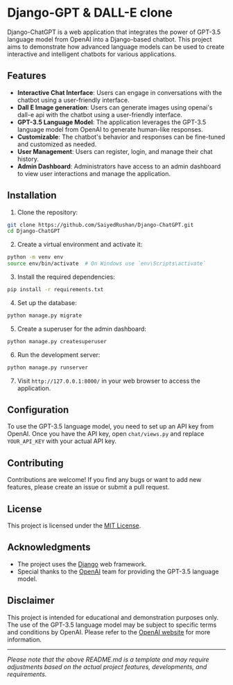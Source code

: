 # Django-GPT & DALL-E clone

Django-ChatGPT is a web application that integrates the power of GPT-3.5 language model from OpenAI into a Django-based chatbot. This project aims to demonstrate how advanced language models can be used to create interactive and intelligent chatbots for various applications.

## Features

- **Interactive Chat Interface**: Users can engage in conversations with the chatbot using a user-friendly interface.
- **Dall E Image generation**: Users can generate images using openai's dall-e api with the chatbot using a user-friendly interface.
- **GPT-3.5 Language Model**: The application leverages the GPT-3.5 language model from OpenAI to generate human-like responses.
- **Customizable**: The chatbot's behavior and responses can be fine-tuned and customized as needed.
- **User Management**: Users can register, login, and manage their chat history.
- **Admin Dashboard**: Administrators have access to an admin dashboard to view user interactions and manage the application.

## Installation

1. Clone the repository:

```bash
git clone https://github.com/SaiyedRushan/Django-ChatGPT.git
cd Django-ChatGPT
```

2. Create a virtual environment and activate it:

```bash
python -m venv env
source env/bin/activate  # On Windows use `env\Scripts\activate`
```

3. Install the required dependencies:

```bash
pip install -r requirements.txt
```

4. Set up the database:

```bash
python manage.py migrate
```

5. Create a superuser for the admin dashboard:

```bash
python manage.py createsuperuser
```

6. Run the development server:

```bash
python manage.py runserver
```

7. Visit `http://127.0.0.1:8000/` in your web browser to access the application.

## Configuration

To use the GPT-3.5 language model, you need to set up an API key from OpenAI. Once you have the API key, open `chat/views.py` and replace `YOUR_API_KEY` with your actual API key.

## Contributing

Contributions are welcome! If you find any bugs or want to add new features, please create an issue or submit a pull request.

## License

This project is licensed under the [MIT License](https://github.com/SaiyedRushan/Django-ChatGPT/blob/main/LICENSE).

## Acknowledgments

- The project uses the [Django](https://www.djangoproject.com/) web framework.
- Special thanks to the [OpenAI](https://openai.com/) team for providing the GPT-3.5 language model.

## Disclaimer

This project is intended for educational and demonstration purposes only. The use of the GPT-3.5 language model may be subject to specific terms and conditions by OpenAI. Please refer to the [OpenAI website](https://platform.openai.com/) for more information.

---
*Please note that the above README.md is a template and may require adjustments based on the actual project features, developments, and requirements.*

